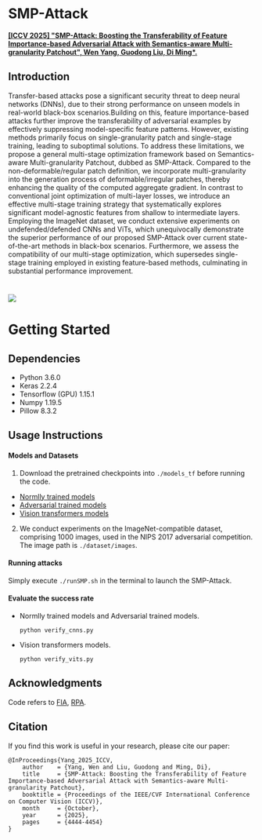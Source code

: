 # SMP-Attack

[**\[ICCV 2025\] "SMP-Attack: Boosting the Transferability of Feature Importance-based Adversarial Attack with Semantics-aware Multi-granularity Patchout", Wen Yang, Guodong Liu, Di Ming*.**]([https://github.com/advml-group](https://github.com/AdvML-Group/SMP-Attack)) 

## Introduction

Transfer-based attacks pose a significant security threat to deep neural networks (DNNs), due to their strong performance on unseen models in real-world black-box scenarios.Building on this, feature importance-based attacks further improve the transferability of adversarial examples by effectively suppressing model-specific feature patterns. However, existing methods primarily focus on single-granularity patch and single-stage training, leading to suboptimal solutions. To address these limitations, we propose a general multi-stage optimization framework based on Semantics-aware Multi-granularity Patchout, dubbed as SMP-Attack. Compared to the non-deformable/regular patch definition, we incorporate multi-granularity into the generation process of deformable/irregular patches, thereby enhancing the quality of the computed aggregate gradient. In contrast to conventional joint optimization of multi-layer losses, we introduce an effective multi-stage training strategy that systematically explores significant model-agnostic features from shallow to intermediate layers. Employing the ImageNet dataset, we conduct extensive experiments on undefended/defended CNNs and ViTs, which unequivocally demonstrate the superior performance of our proposed SMP-Attack over current state-of-the-art methods in black-box scenarios. Furthermore, we assess the compatibility of our multi-stage optimization, which supersedes single-stage training employed in existing feature-based methods, culminating in substantial performance improvement.

# ![](D:\goole\gitproject\SMP-Attack\show_image\Home.png)

# Getting Started

## Dependencies

- Python 3.6.0
- Keras 2.2.4
- Tensorflow (GPU) 1.15.1
- Numpy 1.19.5
- Pillow 8.3.2

## Usage Instructions

#### Models and Datasets

1. Download the pretrained checkpoints into `./models_tf` before running the code.

- [Normlly trained models]( https://github.com/tensorflow/models/tree/master/research/slim)
- [Adversarial trained models]( https://github.com/tensorflow/models/tree/archive/research/adv_imagenet_models)
- [Vision transformers models](https://github.com/rwightman/pytorch-image-models)

2. We conduct experiments on the ImageNet-compatible dataset, comprising 1000 images, used in the NIPS 2017 adversarial competition. The image path is `./dataset/images`.

#### Running attacks

 Simply execute `./runSMP.sh` in the terminal to launch the SMP-Attack.

#### Evaluate the success rate

- Normlly trained models and Adversarial trained models.

  `python verify_cnns.py`

- Vision transformers models.

  `python verify_vits.py`

## Acknowledgments

 Code refers to [FIA](https://github.com/hcguoO0/FIA), [RPA](https://github.com/alwaysfoggy/RPA).

## Citation

 If you find this work is useful in your research, please cite our paper:

```
@InProceedings{Yang_2025_ICCV,
    author    = {Yang, Wen and Liu, Guodong and Ming, Di},
    title     = {SMP-Attack: Boosting the Transferability of Feature Importance-based Adversarial Attack with Semantics-aware Multi-granularity Patchout},
    booktitle = {Proceedings of the IEEE/CVF International Conference on Computer Vision (ICCV)},
    month     = {October},
    year      = {2025},
    pages     = {4444-4454}
}
```